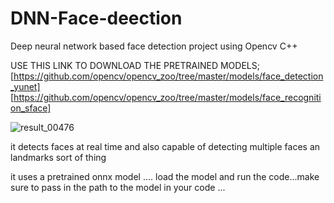 # DNN-Face-deection
Deep neural network based face detection project using Opencv C++

USE THIS LINK TO DOWNLOAD THE PRETRAINED MODELS;
[https://github.com/opencv/opencv_zoo/tree/master/models/face_detection_yunet]
[https://github.com/opencv/opencv_zoo/tree/master/models/face_recognition_sface]

![result_00476](https://user-images.githubusercontent.com/77052195/234833362-85d14b1a-2e64-4a62-8002-c1baa7298453.jpg)

it detects faces at real time and also capable of detecting multiple faces an landmarks sort of thing

it uses a pretrained onnx model ....
load the model and run the code...make sure to pass in the path to the model in your code ...
